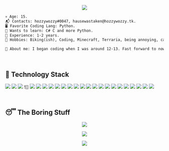 <p align = "center"><img src = "https://github-widgetbox.vercel.app/api/profile?username=HauseWasTaken&data=followers,repositories,stars,commits"></p>

```diff 
💀 Age: 15.
📬 Contacts: hozzywozzy#0047, hausewastaken@hozzywozzy.tk.
🖥️ Favorite Coding Lang: Python.
👾 Wants to learn: C# C and more Python.
💼 Experience: 1-2 years.
🌳 Hobbies: Biking(ish), Coding, Minecraft, Terraria, being annoying, causing suicide.

📜 About me: I began coding when I was around 12-13. Fast forward to now, and I have gained more skill in python and have started making more projects. 

```
  
<br> 

## 💾 Technology Stack
![](https://img.shields.io/badge/npm-CB3837?style=for-the-badge&logo=npm&logoColor=white) ![](https://img.shields.io/badge/YouTube-FF0000?style=for-the-badge&logo=youtube&logoColor=white) ![](https://img.shields.io/badge/Opera-FF1B2D?style=for-the-badge&logo=Opera&logoColor=white) ![]  ![](https://img.shields.io/badge/Reddit-FF4500?style=for-the-badge&logo=reddit&logoColor=white) ![](https://img.shields.io/badge/Xampp-F37623?style=for-the-badge&logo=xampp&logoColor=white) ![](https://img.shields.io/badge/Postman-FF6C37?style=for-the-badge&logo=Postman&logoColor=white) ![](https://img.shields.io/badge/Python-FFD43B?style=for-the-badge&logo=python&logoColor=darkgreen) ![](https://img.shields.io/badge/Xbox-107C10?style=for-the-badge&logo=xbox&logoColor=white) ![](https://img.shields.io/badge/HTML-239120?style=for-the-badge&logo=html5&logoColor=white) ![](https://img.shields.io/badge/CSS-239120?&style=for-the-badge&logo=css3&logoColor=white) ![](https://img.shields.io/badge/Selenium-43B02A?style=for-the-badge&logo=Selenium&logoColor=white) ![](https://img.shields.io/badge/Qt-41CD52?style=for-the-badge&logo=qt&logoColor=white) ![](https://img.shields.io/badge/Notepad++-90E59A.svg?style=for-the-badge&logo=notepad%2B%2B&logoColor=black) ![](https://img.shields.io/badge/Windows-0078D6?style=for-the-badge&logo=windows&logoColor=white) ![](https://img.shields.io/badge/Canva-%2300C4CC.svg?&style=for-the-badge&logo=Canva&logoColor=white) ![](https://img.shields.io/badge/Heroku-430098?style=for-the-badge&logo=heroku&logoColor=white) ![](https://img.shields.io/badge/Bootstrap-563D7C?style=for-the-badge&logo=bootstrap&logoColor=white) ![](https://img.shields.io/badge/replit-667881?style=for-the-badge&logo=replit&logoColor=white) ![](https://img.shields.io/badge/Atom-66595C?style=for-the-badge&logo=Atom&logoColor=white) ![](https://img.shields.io/badge/json-5E5C5C?style=for-the-badge&logo=json&logoColor=white) ![](https://img.shields.io/badge/MySQL-00000F?style=for-the-badge&logo=mysql&logoColor=white) ![](https://img.shields.io/badge/Markdown-000000?style=for-the-badge&logo=markdown&logoColor=white)  ![](https://img.shields.io/badge/PyCharm-000000.svg?&style=for-the-badge&logo=PyCharm&logoColor=white)

<br> 

## 😴 The Boring Stuff
<p align = "center"><img src="https://activity-graph.herokuapp.com/graph?username=HauseWasTaken&theme=material-palenight"></p>

<p align = "center"><img src="https://github-readme-stats.vercel.app/api?username=HauseWasTaken&show_icons=true&theme=tokyonight" /></p>

<p align="center"> <img src="https://github-readme-stats.vercel.app/api/top-langs/?username=HauseWasTaken&layout=compact&theme=blueberry" /></p>
